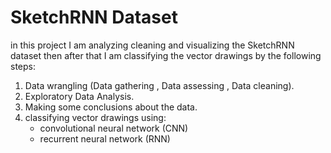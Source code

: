 # SketchRNN Dataset
in this project I am analyzing cleaning and visualizing the SketchRNN dataset then after that I am classifying the vector drawings by the following steps:
1. Data wrangling (Data gathering , Data assessing , Data cleaning).
2. Exploratory Data Analysis.
3. Making some conclusions about the data.
4. classifying vector drawings using:
    - convolutional neural network (CNN)
    - recurrent neural network (RNN)
